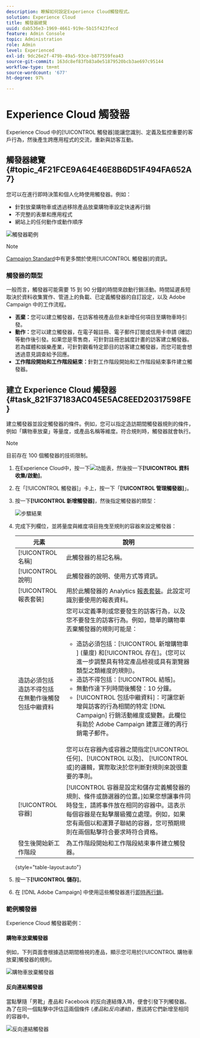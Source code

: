 ```yaml
---
description: 瞭解如何設定Experience Cloud觸發程式。
solution: Experience Cloud
title: 觸發器總覽
uuid: dab536e3-1969-4661-919e-5b15f423fecd
feature: Admin Console
topic: Administration
role: Admin
level: Experienced
exl-id: 9dc26e2f-479b-49a5-93ce-b877559fea43
source-git-commit: 163dc8ef83fb83a0e51879520bcb3ae697c95144
workflow-type: tm+mt
source-wordcount: '677'
ht-degree: 97%

---
```


# Experience Cloud 觸發器

Experience Cloud 中的[!UICONTROL 觸發器]能讓您識別、定義及監控重要的客戶行為，然後產生跨應用程式的交流，重新與訪客互動。

## 觸發器總覽 {#topic_4F21FCE9A64E46E8B6D51F494FA652A7}

您可以在進行即時決策和個人化時使用觸發器。例如：

* 針對放棄購物車或透過移除產品放棄購物車設定快速再行銷
* 不完整的表單和應用程式
* 網站上的任何動作或動作順序

![觸發器範例](../assets/trigger-abandonment-2.png)

>[!NOTE]
>
>[Campaign Standard](https://experienceleague.adobe.com/docs/campaign-standard/using/integrating-with-adobe-cloud/working-with-campaign-and-triggers/using-triggers-in-campaign.html)中有更多關於使用[!UICONTROL 觸發器]的資訊。

### 觸發器的類型

一般而言，觸發器可能需要 15 到 90 分鐘的時間來啟動行銷活動。時間延遲長短取決於資料收集實作、管道上的負載、已定義觸發器的自訂設定，以及 Adobe Campaign 中的工作流程。

* **丟棄：**&#x200B;您可以建立觸發器，在訪客檢視產品但未新增任何項目至購物車時引發。
* **動作：**&#x200B;您可以建立觸發器，在電子報註冊、電子郵件訂閱或信用卡申請 (確認) 等動作後引發。如果您是零售商，可針對註冊忠誠度計畫的訪客建立觸發器。若為媒體和娛樂產業，可針對觀看特定節目的訪客建立觸發器，而您可能會想透過意見調查給予回應。
* **工作階段開始和工作階段結束：**&#x200B;針對工作階段開始和工作階段結束事件建立觸發器。

## 建立 Experience Cloud 觸發器 {#task_821F37183AC045E5AC8EED20317598FE}

建立觸發器並設定觸發器的條件。例如，您可以指定造訪期間觸發器規則的條件，例如「購物車放棄」等量度，或產品名稱等維度。符合規則時，觸發器就會執行。

>[!NOTE]
>
>目前存在 100 個觸發器的技術限制。

1. 在Experience Cloud中，按一下![功能表](../assets/menu-icon.png)，然後按一下&#x200B;**[!UICONTROL 資料收集/啟動]**。
2. 在「[!UICONTROL 觸發器]」卡上，按一下「**[!UICONTROL 管理觸發器]**」。
3. 按一下&#x200B;**[!UICONTROL 新增觸發器]**，然後指定觸發器的類型：

   ![步驟結果](../assets/add-trigger.png)

4. 完成下列欄位，並將量度與維度項目拖曳至規則的容器來設定觸發器：

   | 元素 | 說明 |
   |--- |--- |
   | [!UICONTROL 名稱] | 此觸發器的易記名稱。 |
   | [!UICONTROL 說明] | 此觸發器的說明、使用方式等資訊。 |
   | [!UICONTROL 報表套裝] | 用於此觸發器的 Analytics [報表套裝](https://experienceleague.adobe.com/docs/analytics/admin/manage-report-suites/report-suites-admin.html?lang=zh-Hant)。此設定可識別要使用的報表資料。 |
   | 造訪必須包括<br>造訪不得包括<br>在無動作後觸發<br>包括中繼資料 | 您可以定義準則或您要發生的訪客行為，以及您不要發生的訪客行為。例如，簡單的購物車丟棄觸發器的規則可能是：<ul><li>造訪必須包括：[!UICONTROL 新增購物車 ] (量度) 和[!UICONTROL 存在]。(您可以進一步調整具有特定產品檢視或具有瀏覽器類型之類維度的規則)。</li><li>造訪不得包括：[!UICONTROL 結帳]。</li><li>無動作達下列時間後觸發：10 分鐘。</li><li>[!UICONTROL 包括中繼資料]：可讓您新增與訪客的行為相關的特定 [!DNL Campaign] 行銷活動維度或變數。此欄位有助於 Adobe Campaign 建置正確的再行銷電子郵件。</li></ul><br>您可以在容器內或容器之間指定[!UICONTROL 任何]、[!UICONTROL 以及]、 [!UICONTROL 或]的邏輯，實際取決於您判斷對規則來說很重要的準則。 |
   | [!UICONTROL 容器] | [!UICONTROL 容器是設定和儲存定義觸發器的規則、條件或篩選器的位置。]如果您想讓事件同時發生，請將事件放在相同的容器中。這表示每個容器是在點擊層級獨立處理。例如，如果您有兩個以和運算子聯結的容器，您可預期規則在兩個點擊符合要求時符合資格。 |
   | 發生後開始新工作階段 | 為工作階段開始和工作階段結束事件建立觸發器。 |

   {style="table-layout:auto"}

5. 按一下&#x200B;**[!UICONTROL 儲存]**。
6. 在 [!DNL Adobe Campaign] 中使用這些觸發器進行[即時再行銷](https://experienceleague.adobe.com/docs/campaign-standard/using/integrating-with-adobe-cloud/working-with-campaign-and-triggers/about-adobe-experience-cloud-triggers.html)。

### 範例觸發器

Experience Cloud 觸發器範例：

#### 購物車放棄觸發器

例如，下列頁面會根據造訪期間檢視的產品，顯示您可用於[!UICONTROL 購物車放棄]觸發器的規則。

![購物車放棄觸發器](../assets/abandonment-trigger.png)

#### 反向連結觸發器

當點擊隨「男靴」產品和 Facebook 的反向連結傳入時，便會引發下列觸發器。為了在同一個點擊中評估這兩個條件 (*產品*&#x200B;和&#x200B;*反向連結*)，應該將它們新增至相同的容器中。

![反向連結觸發器](../assets/fb-boots-promo.png)
